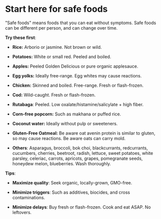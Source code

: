 # Start here for safe foods

"Safe foods" means foods that you can eat without symptoms. 
Safe foods can be different per person, and can change over time.

**Try these first**:

* **Rice:** Arborio or jasmine. Not brown or wild.

* **Potatoes:** White or small red. Peeled and boiled.

* **Apples:** Peeled Golden Delicious or pure organic applesauce.

* **Egg yolks:** Ideally free-range. Egg whites may cause reactions.

* **Chicken:** Skinned and boiled. Free-range. Fresh or flash-frozen.

* **Cod:** Wild-caught. Fresh or flash-frozen.

* **Rutabaga**: Peeled. Low oxalate/histamine/salicylate + high fiber.

* **Corn-free popcorn:** Such as makhana or puffed rice.

* **Coconut water:** Ideally without pulp or sweeteners.

* **Gluten-Free Oatmeal:** Be aware oat avenin protein is similar to gluten, so may cause reactions. Be aware oats can carry mold.

* **Others**: Asparagus, broccoli, bok choi, blackcurrants, redcurrants, cucumbers, cherries, beetroot, radish, lettuce, sweet potatoes, white parsley, celeriac, carrots, apricots, grapes, pomegranate seeds, honeydew melon, blueberries. Wash thoroughly.

**Tips**:

* **Maximize quality**: Seek organic, locally-grown, GMO-free.

* **Minimize triggers**: Such as additives, biocides, and cross contaminations.

* **Minimize delays**: Buy fresh or flash-frozen. Cook and eat ASAP. No leftovers.
